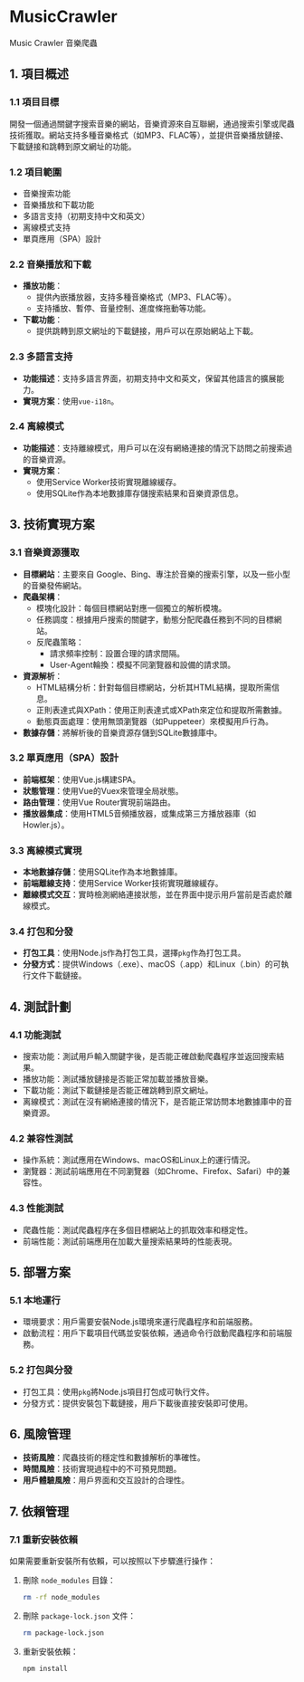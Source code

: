 # MusicCrawler
Music Crawler 音樂爬蟲

## 1. 項目概述
### 1.1 項目目標
開發一個通過關鍵字搜索音樂的網站，音樂資源來自互聯網，通過搜索引擎或爬蟲技術獲取。網站支持多種音樂格式（如MP3、FLAC等），並提供音樂播放鏈接、下載鏈接和跳轉到原文網址的功能。

### 1.2 項目範圍
- 音樂搜索功能
- 音樂播放和下載功能
- 多語言支持（初期支持中文和英文）
- 离線模式支持
- 單頁應用（SPA）設計

### 2.2 音樂播放和下載
- **播放功能**：
  - 提供內嵌播放器，支持多種音樂格式（MP3、FLAC等）。
  - 支持播放、暫停、音量控制、進度條拖動等功能。
- **下載功能**：
  - 提供跳轉到原文網址的下載鏈接，用戶可以在原始網站上下載。

### 2.3 多語言支持
- **功能描述**：支持多語言界面，初期支持中文和英文，保留其他語言的擴展能力。
- **實現方案**：使用`vue-i18n`。

### 2.4 离線模式
- **功能描述**：支持離線模式，用戶可以在沒有網絡連接的情況下訪問之前搜索過的音樂資源。
- **實現方案**：
  - 使用Service Worker技術實現離線緩存。
  - 使用SQLite作為本地數據庫存儲搜索結果和音樂資源信息。

## 3. 技術實現方案
### 3.1 音樂資源獲取
- **目標網站**：主要來自 Google、Bing、專注於音樂的搜索引擎，以及一些小型的音樂發佈網站。
- **爬蟲架構**：
  - 模塊化設計：每個目標網站對應一個獨立的解析模塊。
  - 任務調度：根據用戶搜索的關鍵字，動態分配爬蟲任務到不同的目標網站。
  - 反爬蟲策略：
    - 請求頻率控制：設置合理的請求間隔。
    - User-Agent輪換：模擬不同瀏覽器和設備的請求頭。
- **資源解析**：
  - HTML結構分析：針對每個目標網站，分析其HTML結構，提取所需信息。
  - 正則表達式與XPath：使用正則表達式或XPath來定位和提取所需數據。
  - 動態頁面處理：使用無頭瀏覽器（如Puppeteer）來模擬用戶行為。
- **數據存儲**：將解析後的音樂資源存儲到SQLite數據庫中。

### 3.2 單頁應用（SPA）設計
- **前端框架**：使用Vue.js構建SPA。
- **狀態管理**：使用Vue的Vuex來管理全局狀態。
- **路由管理**：使用Vue Router實現前端路由。
- **播放器集成**：使用HTML5音頻播放器，或集成第三方播放器庫（如Howler.js）。

### 3.3 离線模式實現
- **本地數據存儲**：使用SQLite作為本地數據庫。
- **前端離線支持**：使用Service Worker技術實現離線緩存。
- **離線模式交互**：實時檢測網絡連接狀態，並在界面中提示用戶當前是否處於離線模式。

### 3.4 打包和分發
- **打包工具**：使用Node.js作為打包工具，選擇`pkg`作為打包工具。
- **分發方式**：提供Windows（.exe）、macOS（.app）和Linux（.bin）的可執行文件下載鏈接。

## 4. 測試計劃
### 4.1 功能測試
- 搜索功能：測試用戶輸入關鍵字後，是否能正確啟動爬蟲程序並返回搜索結果。
- 播放功能：測試播放鏈接是否能正常加載並播放音樂。
- 下載功能：測試下載鏈接是否能正確跳轉到原文網址。
- 离線模式：測試在沒有網絡連接的情況下，是否能正常訪問本地數據庫中的音樂資源。

### 4.2 兼容性測試
- 操作系統：測試應用在Windows、macOS和Linux上的運行情況。
- 瀏覽器：測試前端應用在不同瀏覽器（如Chrome、Firefox、Safari）中的兼容性。

### 4.3 性能測試
- 爬蟲性能：測試爬蟲程序在多個目標網站上的抓取效率和穩定性。
- 前端性能：測試前端應用在加載大量搜索結果時的性能表現。

## 5. 部署方案
### 5.1 本地運行
- 環境要求：用戶需要安裝Node.js環境來運行爬蟲程序和前端服務。
- 啟動流程：用戶下載項目代碼並安裝依賴，通過命令行啟動爬蟲程序和前端服務。

### 5.2 打包與分發
- 打包工具：使用`pkg`將Node.js項目打包成可執行文件。
- 分發方式：提供安裝包下載鏈接，用戶下載後直接安裝即可使用。

## 6. 風險管理
- **技術風險**：爬蟲技術的穩定性和數據解析的準確性。
- **時間風險**：技術實現過程中的不可預見問題。
- **用戶體驗風險**：用戶界面和交互設計的合理性。

## 7. 依賴管理
### 7.1 重新安裝依賴
如果需要重新安裝所有依賴，可以按照以下步驟進行操作：
1. 刪除 `node_modules` 目錄：
   ```bash
   rm -rf node_modules
   ```
2. 刪除 `package-lock.json` 文件：
   ```bash
   rm package-lock.json
   ```
3. 重新安裝依賴：
   ```bash
   npm install
   ```